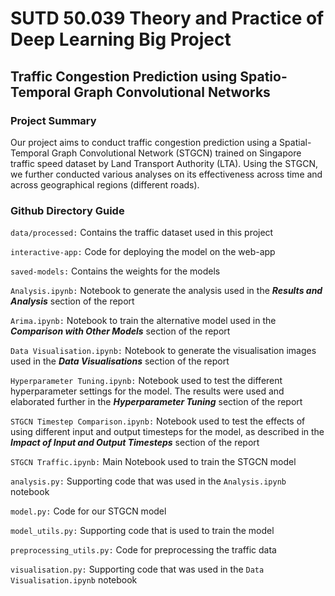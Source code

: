 # SUTD 50.039 Theory and Practice of Deep Learning Big Project

## Traffic Congestion Prediction using Spatio-Temporal Graph Convolutional Networks

### Project Summary
Our project aims to conduct traffic congestion prediction using a Spatial-Temporal Graph Convolutional Network (STGCN) trained on Singapore traffic speed dataset by Land Transport Authority (LTA). Using the STGCN, we further conducted various analyses on its effectiveness across time and across geographical regions (different roads). 


### Github Directory Guide
`data/processed:` Contains the traffic dataset used in this project

`interactive-app:` Code for deploying the model on the web-app

`saved-models:` Contains the weights for the models

`Analysis.ipynb:` Notebook to generate the analysis used in the ***Results and Analysis*** section of the report

`Arima.ipynb:` Notebook to train the alternative model used in the ***Comparison with Other Models*** section of the report

`Data Visualisation.ipynb:` Notebook to generate the visualisation images used in the ***Data Visualisations*** section of the report

`Hyperparameter Tuning.ipynb:` Notebook used to test the different hyperparameter settings for the model. The results were used and elaborated further in the ***Hyperparameter Tuning*** section of the report

`STGCN Timestep Comparison.ipynb:` Notebook used to test the effects of using different input and output timesteps for the model, as described in the ***Impact of Input and Output Timesteps*** section of the report

`STGCN Traffic.ipynb:` Main Notebook used to train the STGCN model

`analysis.py:` Supporting code that was used in the `Analysis.ipynb` notebook

`model.py:` Code for our STGCN model

`model_utils.py:` Supporting code that is used to train the model

`preprocessing_utils.py:` Code for preprocessing the traffic data

`visualisation.py:` Supporting code that was used in the `Data Visualisation.ipynb` notebook